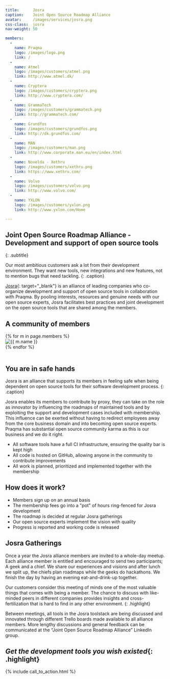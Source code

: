 ```yaml
---
title:      Josra
caption:    Joint Open Source Roadmap Alliance
avatar:     /images/services/josra.png
css-class:  josra
nav-weight: 50

members:
  -
    name: Praqma
    logo: /images/logo.png
    link: /
  -
    name: Atmel
    logo: /images/customers/atmel.png
    link: http://www.atmel.dk/
  -
    name: Cryptera
    logo: /images/customers/cryptera.png
    link: http://www.cryptera.com/
  -
    name: GrammaTech
    logo: /images/customers/grammatech.png
    link: http://grammatech.com/
  -
    name: Grundfos
    logo: /images/customers/grundfos.png
    link: http://dk.grundfos.com/
  -
    name: MAN
    logo: /images/customers/man.png
    link: http://www.corporate.man.eu/en/index.html
  -
    name: Novelda - Xethru
    logo: /images/customers/xethru.png
    link: https://www.xethru.com/
  -
    name: Volvo
    logo: /images/customers/volvo.png
    link: http://www.volvo.com/
  -
    name: YXLON
    logo: /images/customers/yxlon.png
    link: http://www.yxlon.com/Home

---
```


## Joint Open Source Roadmap Alliance - Development and support of open source tools
{: .subtitle}

Our most ambitious customers ask a lot from their development environment.
They want new tools, new integrations and new features, not to mention bugs that need tackling.
{: .caption}

[Josra](http://www.josra.org){: target="_blank"} is an alliance of leading companies who co-organize development and support of open source tools in collaboration with Praqma.
By pooling interests, resources and genuine needs with our open source experts, Josra facilitates best practices and joint development on the open source tools that are shared among the members.

## A community of members

<div class="image-grid">
  <div class="image-grid-wrapper">
    {% for m in page.members %}
      <div class="image-grid-cell">
        <a {% if m.link %}href="{{ m.link }}" {% endif %}target="_blank" title="{{ m.name }}"><img src="{{ m.logo }}" alt="{{ m.name }}"></a>
      </div>
    {% endfor %}
  </div>
</div>
<br/>

## You are in safe hands

Josra is an alliance that supports its members in feeling safe when being dependent on open source tools for their software development process.
{: .caption}

Josra enables its members to contribute by proxy, they can take on the role as innovator by influencing the roadmaps of maintained tools and by exploiting the support and development cases included with membership.
This influence can be exerted without having to redirect employees away from the core business domain and into becoming open source experts.
Praqma has substantial open source community karma as this is our business and we do it right.

 * All software tools have a full CI infrastructure, ensuring the quality bar is kept high
 * All code is hosted on GitHub, allowing anyone in the community to contribute improvements
 * All work is planned, prioritized and implemented together with the membership

## How does it work?

 * Members sign up on an annual basis
 * The membership fees go into a "pot" of hours ring-fenced for Josra development
 * The roadmap is decided at regular Josra gatherings
 * Our open source experts implement the vision with quality
 * Progress is reported and working code is released

## Josra Gatherings

Once a year the Josra alliance members are invited to a whole-day meetup.
Each alliance member is entitled and encouraged to send two participants; A geek and a chief.
We share our experiences and visions and after lunch we split up, the chiefs plan roadmaps while the geeks do hackathons.
We finish the day by having an evening eat-and-drink-up together.

Our customers consider this meeting of minds one of the most valuable things that comes with being a member.
The chance to discuss with like-minded peers in different companies provides insights and cross-fertilization that is hard to find in any other environment.
{: .highlight}

Between meetings, all tools in the Josra toolstack are being discussed and innovated through different Trello boards made available to all alliance members.
More lengthy discussions and general feedback can be communicated at the “Joint Open Source Roadmap Alliance” LinkedIn group.

## _Get the development tools you wish existed_{: .highlight}

{% include call_to_action.html %}
